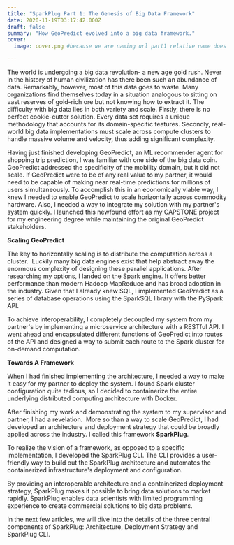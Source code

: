 ```yaml
---
title: "SparkPlug Part 1: The Genesis of Big Data Framework"
date: 2020-11-19T03:17:42.000Z
draft: false
summary: "How GeoPredict evolved into a big data framework."
cover:
  image: cover.png #because we are naming url part1 relative name does not work with routing system

---
```




The world is undergoing a big data revolution- a new age gold rush. Never in the history of human civilization has there been such an abundance of data. Remarkably, however, most of this data goes to waste. Many organizations find themselves today in a situation analogous to sitting on vast reserves of gold-rich ore but not knowing how to extract it. The difficulty with big data lies in both variety and scale. Firstly, there is no perfect cookie-cutter solution. Every data set requires a unique methodology that accounts for its domain-specific features. Secondly, real-world big data implementations must scale across compute clusters to handle massive volume and velocity, thus adding significant complexity.

Having just finished developing GeoPredict, an ML recommender agent for shopping trip prediction, I was familiar with one side of the big data coin. GeoPredict addressed the specificity of the mobility domain, but it did not scale. If GeoPredict were to be of any real value to my partner, it would need to be capable of making near real-time predictions for millions of users simultaneously. To accomplish this in an economically viable way, I knew I needed to enable GeoPredict to scale horizontally across commodity hardware. Also, I needed a way to integrate my solution with my partner's system quickly. I launched this newfound effort as my CAPSTONE project for my engineering degree while maintaining the original GeoPredict stakeholders.

  

**Scaling GeoPredict**

The key to horizontally scaling is to distribute the computation across a cluster.  Luckily many big data engines exist that help abstract away the enormous complexity of designing these parallel applications. After researching my options, I landed on the Spark engine. It offers better performance than modern Hadoop MapReduce and has broad adoption in the industry. Given that I already knew SQL, I implemented GeoPredict as a series of database operations using the SparkSQL library with the PySpark API.

To achieve interoperability, I completely decoupled my system from my partner's by implementing a microservice architecture with a RESTful API. I went ahead and encapsulated different functions of GeoPredict into routes of the API and designed a way to submit each route to the Spark cluster for on-demand computation. 

  

**Towards A Framework**

When I had finished implementing the architecture, I needed a way to make it easy for my partner to deploy the system. I found Spark cluster configuration quite tedious, so I decided to containerize the entire underlying distributed computing architecture with Docker.

After finishing my work and demonstrating the system to my supervisor and partner, I had a revelation.  More so than a way to scale GeoPredict, I had developed an architecture and deployment strategy that could be broadly applied across the industry. I called this framework **SparkPlug**.

To realize the vision of a framework, as opposed to a specific implementation, I developed the SparkPlug CLI. The CLI provides a user-friendly way to build out the SparkPlug architecture and automates the containerized infrastructure's deployment and configuration.

By providing an interoperable architecture and a containerized deployment strategy, SparkPlug makes it possible to bring data solutions to market rapidly. SparkPlug enables data scientists with limited programming experience to create commercial solutions to big data problems.

In the next few articles, we will dive into the details of the three central components of SparkPlug: Architecture, Deployment Strategy and SparkPlug CLI.
